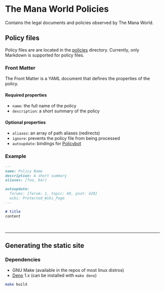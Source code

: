 # The Mana World Policies
Contains the legal documents and policies observed by The Mana World.

## Policy files
Policy files are are located in the [policies](policies) directory.
Currently, only Markdown is supported for policy files.

### Front Matter
The Front Matter is a YAML document that defines the properties of the policy.

#### Required properties
- `name`: the full name of the policy
- `description`: a short summary of the policy

#### Optional properties
- `aliases`: an array of path aliases (redirects)
- `ignore`: prevents the policy file from being processed
- `autoupdate`: bindings for [Policybot](https://gitlab.com/evol/policybot)

### Example
```md
---
name: Policy Name
description: A short summary
aliases: [foo, bar]

autoupdate:
  forums: {forum: 1, topic: 69, post: 420}
  wiki: Protected_Wiki_Page
---

# title
content
```

<br>

---

## Generating the static site

### Dependencies
- GNU Make (available in the repos of most linux distros)
- [Deno](https://deno.land) 1.x (can be installed with `make deno`)

```sh
make build
```
